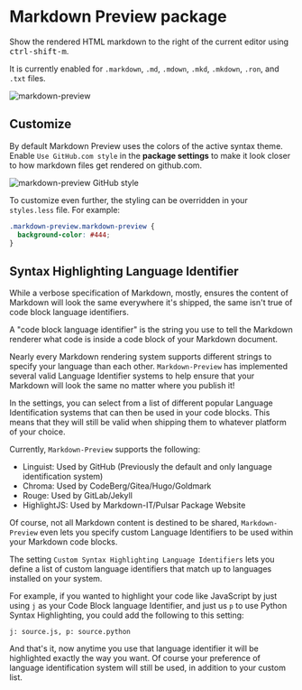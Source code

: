 # Markdown Preview package

Show the rendered HTML markdown to the right of the current editor using <kbd>ctrl-shift-m</kbd>.

It is currently enabled for `.markdown`, `.md`, `.mdown`, `.mkd`, `.mkdown`, `.ron`, and `.txt` files.

![markdown-preview](https://cloud.githubusercontent.com/assets/378023/10013086/24cad23e-6149-11e5-90e6-663009210218.png)

## Customize

By default Markdown Preview uses the colors of the active syntax theme. Enable `Use GitHub.com style` in the __package settings__ to make it look closer to how markdown files get rendered on github.com.

![markdown-preview GitHub style](https://cloud.githubusercontent.com/assets/378023/10013087/24ccc7ec-6149-11e5-97ea-53a842a715ea.png)

To customize even further, the styling can be overridden in your `styles.less` file. For example:

```css
.markdown-preview.markdown-preview {
  background-color: #444;
}
```

## Syntax Highlighting Language Identifier

While a verbose specification of Markdown, mostly, ensures the content of Markdown will look the same everywhere it's shipped, the same isn't true of code block language identifiers.

A "code block language identifier" is the string you use to tell the Markdown renderer what code is inside a code block of your Markdown document.

Nearly every Markdown rendering system supports different strings to specify your language than each other. `Markdown-Preview` has implemented several valid Language Identifier systems to help ensure that your Markdown will look the same no matter where you publish it!

In the settings, you can select from a list of different popular Language Identification systems that can then be used in your code blocks. This means that they will still be valid when shipping them to whatever platform of your choice.

Currently, `Markdown-Preview` supports the following:

  * Linguist: Used by GitHub (Previously the default and only language identification system)
  * Chroma: Used by CodeBerg/Gitea/Hugo/Goldmark
  * Rouge: Used by GitLab/Jekyll
  * HighlightJS: Used by Markdown-IT/Pulsar Package Website


Of course, not all Markdown content is destined to be shared, `Markdown-Preview` even lets you specify custom Language Identifiers to be used within your Markdown code blocks.

The setting `Custom Syntax Highlighting Language Identifiers` lets you define a list of custom language identifiers that match up to languages installed on your system.

For example, if you wanted to highlight your code like JavaScript by just using `j` as your Code Block language Identifier, and just us `p` to use Python Syntax Highlighting, you could add the following to this setting:

```
j: source.js, p: source.python
```

And that's it, now anytime you use that language identifier it will be highlighted exactly the way you want. Of course your preference of language identification system will still be used, in addition to your custom list.
